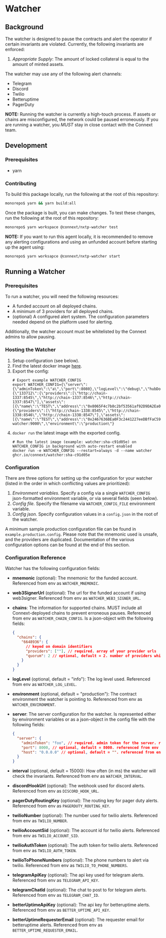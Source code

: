 # Watcher

## Background

The watcher is designed to pause the contracts and alert the operator if certain invariants are violated. Currently, the following invariants are enforced:

1. _Appropriate Supply_: The amount of locked collateral is equal to the amount of minted assets.

The watcher may use any of the following alert channels:

- Telegram
- Discord
- Twilio
- Betteruptime
- PagerDuty

**NOTE:** Running the watcher is currently a high-touch process. If assets or chains are misconfigured, the network could be paused erroneously. If you are running a watcher, you _MUST_ stay in close contact with the Connext team.

## Development

### Prerequisites

- yarn

### Contributing

To build this package locally, run the following at the root of this repository:

```sh
monorepo$ yarn && yarn build:all
```

Once the package is built, you can make changes. To test these changes, run the following at the root of this repository:

```sh
monorepo$ yarn workspace @connext/nxtp-watcher test
```

**NOTE:** If you want to run this agent locally, it is recommended to remove any alerting configurations and using an unfunded account before starting up the agent using:

```sh
monorepo$ yarn worksapce @connext/nxtp-watcher start
```

## Running a Watcher

### Prerequisites

To run a watcher, you will need the following resources:

- A funded account on all deployed chains.
- A minimum of 3 providers for all deployed chains.
- (optional) A configured alert system. The configuration parameters needed depend on the platform used for alerting.

Additionally, the watcher account must be whitelisted by the Connext admins to allow pausing.

### Hosting the Watcher

1. Setup configuration (see below).
2. Find the latest docker image [here](https://github.com/connext/monorepo/pkgs/container/watcher).
3. Export the config:
   ```
   # Export example WATCHER_CONFIG
   export WATCHER_CONFIG={\"server\":{\"adminToken\":\"a\",\"port\":8080},\"logLevel\":\"debug\",\"hubDomain\":\"1337\",\"interval\":15000,\"chains\":{\"133712\":{\"providers\":[\"http://chain-1337:8545\",\"http://chain-1337:8546\",\"http://chain-1337:8547\"],\"assets\":[{\"name\":\"TEST\",\"address\":\"0x8065F4c7b8c2bf53561af92D9DA2Ea022A0b28Ca\"}]},\"133812\":{\"providers\":[\"http://chain-1338:8545\",\"http://chain-1338:8546\",\"http://chain-1338:8547\"],\"assets\":[{\"name\":\"TEST\",\"address\":\"0x2467636BEa0F3c2441227eeDBfFaC59f11D54a80\"}]}},\"web3SignerUrl\":\"http://signer-watcher:9000\",\"environment\":\"production\"}
   ```
4. `docker run` the latest image with the exported config.
   ```
   # Run the latest image (example: watcher:sha-c91d05e) on WATCHER_CONFIG in background with auto-restart enabled
   docker run -e WATCHER_CONFIG --restart=always -d --name watcher ghcr.io/connext/watcher:sha-c91d05e
   ```

### Configuration

There are three options for setting up the configuration for your watcher (listed in the order in which conflicting values are prioritized):

1. _Environment variables._ Specify a config via a single `WATCHER_CONFIG` json-formatted environment variable, or via several fields (seen below).
2. _Config file._ Specify the filename via `WATCHER_CONFIG_FILE` environment variable.
3. _Config json._ Specify configuration values in a `config.json` in the root of the watcher.

A minimum sample production configuration file can be found in `example.production.config`. Please note that the mnemonic used is unsafe, and the providers are duplicated. Documentation of the various configuration options can be found at the end of this section.

### Configuration Reference

Watcher has the following configuration fields:

- **mnemonic** (optional): The mnemonic for the funded account. Referenced from env as `WATCHER_MNEMONIC`.
- **web3SignerUrl** (optional): The url for the funded account if using web3signer. Referenced from env as `WATCHER_WEB3_SIGNER_URL`.
- **chains**: The information for supported chains. MUST include all Connext-deployed chains to prevent erroneous pauses. Referenced from env as `WATCHER_CHAIN_CONFIG`. Is a json-object with the following fields:

  ```json
  {
    "chains": {
      "6648936": {
        // keyed on domain identifiers
        "providers": [""], // required. array of your provider urls
        "quorum": 2 // optional, default = 2. number of providers which must return a valid response, must be at least 2.
      }
    }
  }
  ```

- **logLevel** (optional, default = "info"): The log level used. Referenced from env as `WATCHER_LOG_LEVEL`.
- **environment** (optional, default = "production"): The contract environment the watcher is pointing to. Referenced from env as `WATCHER_ENVIRONMENT`.
- **server**: The server configuration for the watcher. Is represented either by environment variables or as a json-object in the config file with the following fields:

  ```json
  {
    "server": {
      "adminToken": "foo", // required. admin token for the server. referenced from env as WATCHER_ADMIN_TOKEN
      "port": 8000, // optional, default = 8000. referenced from env as WATCHER_PORT
      "host": "0.0.0.0" // optional, default = "". referenced from env as WATCHER_HOST
    }
  }
  ```

- **interval** (optional, default = 15000): How often (in ms) the watcher will check the invariants. Referenced from env as `WATCHER_INTERVAL`.
- **discordHookUrl** (optional): The webhook used for discord alerts. Referenced from env as `DISCORD_HOOK_URL`.
- **pagerDutyRoutingKey** (optional): The routing key for pager duty alerts. Referenced from env as `PAGERDUTY_ROUTING_KEY`.
- **twilioNumber** (optional): The number used for twilio alerts. Referenced from env as `TWILIO_NUMBER`.
- **twilioAccountSid** (optional): The account id for twilio alerts. Referenced from env as `TWILIO_ACCOUNT_SID`.
- **twilioAuthToken** (optional): The auth token for twilio alerts. Referenced from env as `TWILIO_AUTH_TOKEN`.
- **twilioToPhoneNumbers** (optional): The phone numbers to alert via twilio. Referenced from env as `TWILIO_TO_PHONE_NUMBERS`.
- **telegramApiKey** (optional): The api key used for telegram alerts. Referenced from env as `TELEGRAM_API_KEY`.
- **telegramChatId** (optional): The chat to post to for telegram alerts. Referenced from env as `TELEGRAM_CHAT_ID`.
- **betterUptimeApiKey** (optional): The api key for betteruptime alerts. Referenced from env as `BETTER_UPTIME_API_KEY`.
- **betterUptimeRequesterEmail** (optional): The requester email for betteruptime alerts. Referenced from env as `BETTER_UPTIME_REQUESTER_EMAIL`.
